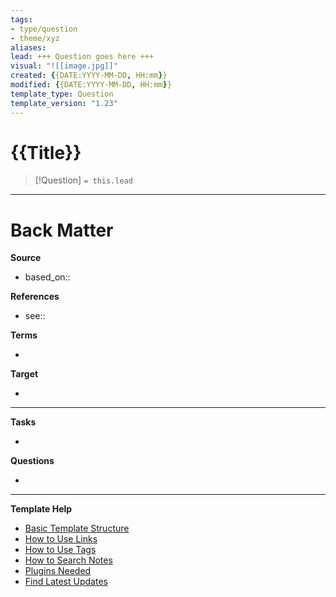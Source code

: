 ```yaml
---
tags: 
- type/question
- theme/xyz
aliases:
lead: +++ Question goes here +++
visual: "![[image.jpg]]"
created: {{DATE:YYYY-MM-DD, HH:mm}}
modified: {{DATE:YYYY-MM-DD, HH:mm}}
template_type: Question
template_version: "1.23"
---
```

<!--  See "Template Help" below for using properties -->

# {{Title}}

<!-- Detailed question from "lead"-key  in properties section -->

> [!Question]
> `= this.lead`

<!-- Answer the detailed question  -->



---
# Back Matter

**Source**
<!-- Always keep a link to the source- --> 
- based_on::

**References**
<!-- Links to pages not referenced in the content. 
- see:: [[related note]] and <why you made this connection> -->
- see:: 

**Terms**
<!-- Links to definition pages. -->
- 

**Target**
<!-- Link to project note or externaly published content. -->
- 
---
**Tasks**
<!-- What remains to be done with this note? --> 
- 

**Questions**
<!-- What remains for you to consider? --> 
- 

---
**Template Help**
<!-- Links to external help pages on GitHub. -->
- [Basic Template Structure](https://github.com/groepl/Obsidian-Templates#basic-template-structure)
- [How to Use Links](https://github.com/groepl/Obsidian-Templates#how-to-use-links)
- [How to Use Tags](https://github.com/groepl/Obsidian-Templates#how-to-use-tags)
- [How to Search Notes](https://github.com/groepl/Obsidian-Templates#how-to-search-notes)
- [Plugins Needed](https://github.com/groepl/Obsidian-Templates#obsidian-plugins-needed)
- [Find Latest Updates](https://github.com/groepl/Obsidian-Templates)